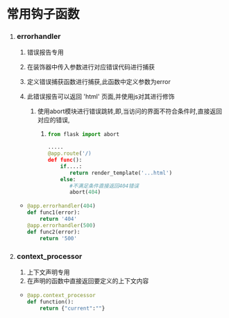 # 常用钩子函数

1. ### errorhandler

   1. 错误报告专用

   2. 在装饰器中传入参数进行对应错误代码进行捕获

   3. 定义错误捕获函数进行捕获,此函数中定义参数为error

   4. 此错误报告可以返回 'html' 页面,并使用js对其进行修饰

      1. 使用abort模块进行错误跳转,即,当访问的界面不符合条件时,直接返回对应的错误,

         1. ```python
            from flask import abort
            
            .....
            @app.route('/)
            def func():
            	if....:
                   return render_template('...html')
                else:
                   #不满足条件直接返回404错误
                   abort(404)
            ```

            

   - ```python
     @app.errorhandler(404)
     def func1(error):
         return '404'
     @app.errorhandler(500)
     def func2(error):
         return '500'
     ```

2. ### context_processor

   1. 上下文声明专用
   2. 在声明的函数中直接返回要定义的上下文内容

   - ```python
     @app.context_processor
     def function():
         return {"current":""}
     ```